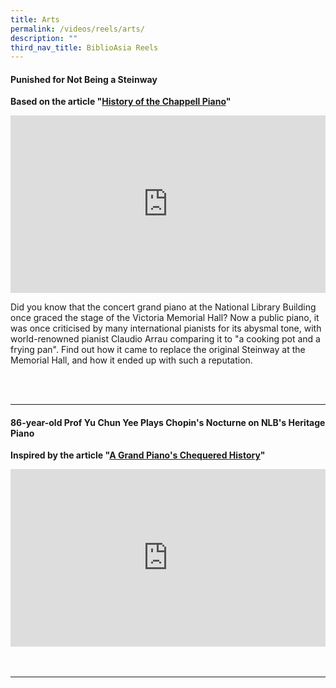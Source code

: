 ```yaml
---
title: Arts
permalink: /videos/reels/arts/
description: ""
third_nav_title: BiblioAsia Reels
---
```

#### Punished for Not Being a Steinway
<b> Based on the article "[History of the Chappell Piano](/vol-19/issue-3/oct-dec-2023/chappell-steinway-piano/)" </b>


<style>.embed-container {position: relative; padding-bottom: 56.25%; height: 0; overflow: hidden; max-width: 100%; } .embed-container iframe, .embed-container object, .embed-container embed { position: absolute; top: 0; left: 0; width: 100%; height: 100%; }</style><div class="embed-container"><iframe src="https://www.youtube.com/embed/osLu3J8sGTg" frameborder="0" allowfullscreen=""></iframe></div>

Did you know that the concert grand piano at the National Library Building once graced the stage of the Victoria Memorial Hall? Now a public piano, it was once criticised by many international pianists for its abysmal tone, with world-renowned pianist Claudio Arrau comparing it to "a cooking pot and a frying pan". Find out how it came to replace the original Steinway at the Memorial Hall, and how it ended up with such a reputation.

<br>
<br clear="all"><hr>

#### 86-year-old Prof Yu Chun Yee Plays Chopin's Nocturne on NLB's Heritage Piano
<b>Inspired by the article  "[A Grand Piano's Chequered History](/vol-19/issue-3/oct-dec-2023/chappell-steinway-piano/)"</b>
 
<style>.embed-container {position: relative; padding-bottom: 56.25%; height: 0; overflow: hidden; max-width: 100%; } .embed-container iframe, .embed-container object, .embed-container embed { position: absolute; top: 0; left: 0; width: 100%; height: 100%; }</style><div class="embed-container"><iframe src="https://www.youtube.com/embed/eM1aWlQUvvo" frameborder="0" allowfullscreen=""></iframe></div>

<br>
<br clear="all"><hr>